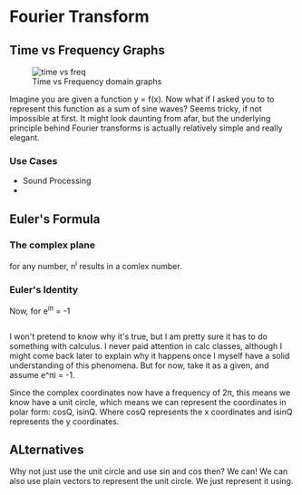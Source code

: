 # Fourier Transform

## Time vs Frequency Graphs

<figure>
<picture>
<source srcset="1.timevfreq.dark.png" media="(prefers-color-scheme: dark)" alt="time vs freq">
<img src="1.timevfreq.light.png" alt="time vs freq" loading="lazy" decoding="async">
</picture>
<figcaption>Time vs Frequency domain graphs</figcaption>
</figure>

Imagine you are given a function <span class="mathin">y = f(x)</span>. Now what if I asked you to to represent this function as a sum of sine waves? Seems tricky, if not impossible at first. It might look daunting from afar, but the underlying principle behind Fourier transforms is actually relatively simple and really elegant.

### Use Cases

* Sound Processing
* 

## Euler's Formula

### The complex plane



for any number, <span class="mathin">n<sup>i</sup></span> results in a comlex number.

### Euler's Identity
Now, for <span class="mathin">e<sup>iπ</sup> = -1</span>

<math>testing</math>

I won't pretend to know why it's true, but I am pretty sure it has to do something with calculus. I never paid attention in calc classes, although I might come back later to explain why it happens once I myself have a solid understanding of this phenomena. But for now, take it as a given, and assume e^πi = -1.

Since the complex coordinates now have a frequency of 2π, this means we know have a unit circle, which means we can represent the coordinates in polar form: cosQ, isinQ. Where cosQ represents the x coordinates and isinQ represents the y coordinates.



## ALternatives
Why not just use the unit circle and use sin and cos then? We can! We can also use plain vectors to represent the unit circle. We just represent it using.

<!--
## Header2
Paragraph with a [link](linkaddress)

<figure>
<picture>
<source srcset="img.dark.png" media="(prefers-color-scheme: dark)" alt="desc">
<img src="img.light.png" alt="desc" loading="lazy" decoding="async">
</picture>
<figcaption>Figure caption</figcaption>
</figure>

### Header3
Another paragraph with cosmetic differences like <i>italics</i>, <b>bold</b>; or structural importance like *emphasis* or **strong emphasis**. <code>monospaced string or inline code.</code>. Underline is not supported and discouraged, to reduce confusion with links. ~~Strikethrough~~ is supported though.

```
code block
with just
    some lines
    of
text
```

Another paragraph and a table below:

<figure>
<div style="overflow: auto;">
<table>
    <thead>
        <tr>
            <th>Row/col header</th>
        	<th>Row header</th>
        	<th colspan="2">Row header spanning 2 cols</th>
        </tr>
    </thead>
    <tfoot>
        <tr>
            <th>Row/col footer</th>
        	<th>Row footer</th>
        	<th>Row footer</th>
        	<th>Row footer</th>
        </tr>
        </tfoot>
    <tbody>
        <tr>
            <th>Col header</th>
        	<td>cell</td>
        	<td>cell</td>
        	<td>cell</td>
        </tr>
        <tr>
            <th rowspan="2">Col header spanning 2 rows</th>
        	<td>cell</td>
        	<td>cell</td>
        	<td>cell</td>
        </tr> 
        <tr>
        	<td></td>
            <td> &lt;- empty cell</td>
        	<td>cell</td>
        </tr>  
        <tr>
            <th>Col header</th>
        	<td>cell</td>
            <td rowspan="2" colspan="2">Cell spanning two rows and cols</td>
        </tr>
        <tr>
            <th>Col header</th>
        	<td>cell</td>
        </tr>
        <tr>
            <th>Col header</th>
        	<td>cell</td>
        	<td>cell</td>
        	<td>cell</td>
        </tr>
    </tbody>
</table>
</div>
<figcaption>Table caption</figcaption>
</figure>

## Header2

Text with sub<sub>script</sub> and super<sup>script</sup> texts.<sup>[[Footnote](link)]</sup>

> Blockquote
> > Which is nested

An unordered list:

* Something.
    * Something more.
        * Something even more.

And an ordered list:

1. Somthing else.
2. This too.
3. This three.
-->